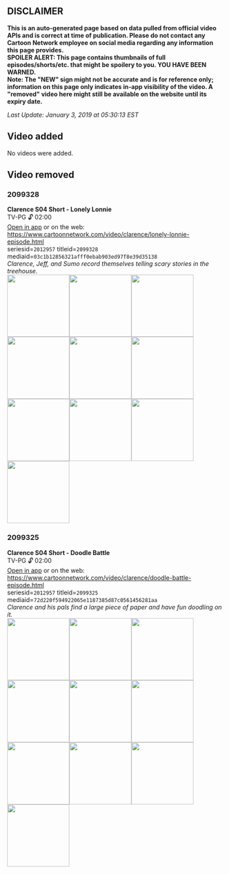 ## DISCLAIMER
**This is an auto-generated page based on data pulled from official video APIs and is correct at time of publication. Please do not contact any Cartoon Network employee on social media regarding any information this page provides.**  
**SPOILER ALERT: This page contains thumbnails of full episodes/shorts/etc. that might be spoilery to you. YOU HAVE BEEN WARNED.**  
**Note: The "NEW" sign might not be accurate and is for reference only; information on this page only indicates in-app visibility of the video. A "removed" video here might still be available on the website until its expiry date.**  

_Last Update: January 3, 2019 at 05:30:13 EST_
## Video added
No videos were added.
## Video removed
### 2099328
**Clarence S04 Short - Lonely Lonnie**  
TV-PG 🔓 02:00  
[Open in app](https://tinyurl.com/yawrr38m) or on the web: https://www.cartoonnetwork.com/video/clarence/lonely-lonnie-episode.html  
seriesid=`2012957` titleid=`2099328` mediaid=`03c1b12856321afff0ebab903ed97f8e39d35138`  
_Clarence, Jeff, and Sumo record themselves telling scary stories in the treehouse._  
<a href="https://s3.amazonaws.com/cartoonorchestrator/2099328_001_1280x720.jpg"><img src="https://s3.amazonaws.com/cartoonorchestrator/2099328_001_640x360.jpg" height="144px" /></a><a href="https://s3.amazonaws.com/cartoonorchestrator/2099328_002_1280x720.jpg"><img src="https://s3.amazonaws.com/cartoonorchestrator/2099328_002_640x360.jpg" height="144px" /></a><a href="https://s3.amazonaws.com/cartoonorchestrator/2099328_003_1280x720.jpg"><img src="https://s3.amazonaws.com/cartoonorchestrator/2099328_003_640x360.jpg" height="144px" /></a><a href="https://s3.amazonaws.com/cartoonorchestrator/2099328_004_1280x720.jpg"><img src="https://s3.amazonaws.com/cartoonorchestrator/2099328_004_640x360.jpg" height="144px" /></a><a href="https://s3.amazonaws.com/cartoonorchestrator/2099328_005_1280x720.jpg"><img src="https://s3.amazonaws.com/cartoonorchestrator/2099328_005_640x360.jpg" height="144px" /></a><a href="https://s3.amazonaws.com/cartoonorchestrator/2099328_006_1280x720.jpg"><img src="https://s3.amazonaws.com/cartoonorchestrator/2099328_006_640x360.jpg" height="144px" /></a><a href="https://s3.amazonaws.com/cartoonorchestrator/2099328_007_1280x720.jpg"><img src="https://s3.amazonaws.com/cartoonorchestrator/2099328_007_640x360.jpg" height="144px" /></a><a href="https://s3.amazonaws.com/cartoonorchestrator/2099328_008_1280x720.jpg"><img src="https://s3.amazonaws.com/cartoonorchestrator/2099328_008_640x360.jpg" height="144px" /></a><a href="https://s3.amazonaws.com/cartoonorchestrator/2099328_009_1280x720.jpg"><img src="https://s3.amazonaws.com/cartoonorchestrator/2099328_009_640x360.jpg" height="144px" /></a><a href="https://s3.amazonaws.com/cartoonorchestrator/2099328_010_1280x720.jpg"><img src="https://s3.amazonaws.com/cartoonorchestrator/2099328_010_640x360.jpg" height="144px" /></a>
### 2099325
**Clarence S04 Short - Doodle Battle**  
TV-PG 🔓 02:00  
[Open in app](https://tinyurl.com/ydgj69q8) or on the web: https://www.cartoonnetwork.com/video/clarence/doodle-battle-episode.html  
seriesid=`2012957` titleid=`2099325` mediaid=`72d220f594922065e1187385d87c0561456281aa`  
_Clarence and his pals find a large piece of paper and have fun doodling on it._  
<a href="https://s3.amazonaws.com/cartoonorchestrator/2099325_001_1280x720.jpg"><img src="https://s3.amazonaws.com/cartoonorchestrator/2099325_001_640x360.jpg" height="144px" /></a><a href="https://s3.amazonaws.com/cartoonorchestrator/2099325_002_1280x720.jpg"><img src="https://s3.amazonaws.com/cartoonorchestrator/2099325_002_640x360.jpg" height="144px" /></a><a href="https://s3.amazonaws.com/cartoonorchestrator/2099325_003_1280x720.jpg"><img src="https://s3.amazonaws.com/cartoonorchestrator/2099325_003_640x360.jpg" height="144px" /></a><a href="https://s3.amazonaws.com/cartoonorchestrator/2099325_004_1280x720.jpg"><img src="https://s3.amazonaws.com/cartoonorchestrator/2099325_004_640x360.jpg" height="144px" /></a><a href="https://s3.amazonaws.com/cartoonorchestrator/2099325_005_1280x720.jpg"><img src="https://s3.amazonaws.com/cartoonorchestrator/2099325_005_640x360.jpg" height="144px" /></a><a href="https://s3.amazonaws.com/cartoonorchestrator/2099325_006_1280x720.jpg"><img src="https://s3.amazonaws.com/cartoonorchestrator/2099325_006_640x360.jpg" height="144px" /></a><a href="https://s3.amazonaws.com/cartoonorchestrator/2099325_007_1280x720.jpg"><img src="https://s3.amazonaws.com/cartoonorchestrator/2099325_007_640x360.jpg" height="144px" /></a><a href="https://s3.amazonaws.com/cartoonorchestrator/2099325_008_1280x720.jpg"><img src="https://s3.amazonaws.com/cartoonorchestrator/2099325_008_640x360.jpg" height="144px" /></a><a href="https://s3.amazonaws.com/cartoonorchestrator/2099325_009_1280x720.jpg"><img src="https://s3.amazonaws.com/cartoonorchestrator/2099325_009_640x360.jpg" height="144px" /></a><a href="https://s3.amazonaws.com/cartoonorchestrator/2099325_010_1280x720.jpg"><img src="https://s3.amazonaws.com/cartoonorchestrator/2099325_010_640x360.jpg" height="144px" /></a>
